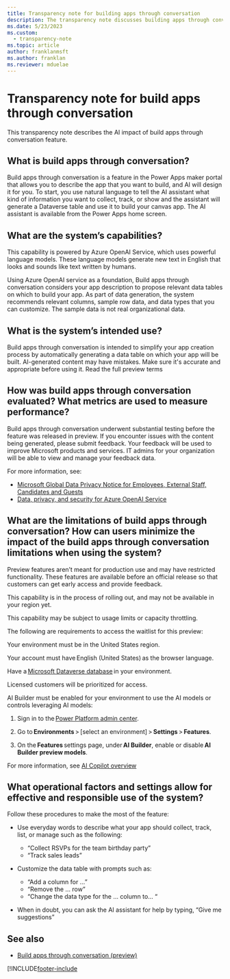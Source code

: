 ```yaml
---
title: Transparency note for building apps through conversation
description: The transparency note discusses building apps through conversation and the key considerations for making use of this technology responsibly.
ms.date: 5/23/2023
ms.custom: 
  - transparency-note
ms.topic: article
author: franklanmsft
ms.author: franklan
ms.reviewer: mduelae
---
```


# Transparency note for build apps through conversation

This transparency note describes the AI impact of build apps through conversation feature.

## What is build apps through conversation? 

Build apps through conversation is a feature in the Power Apps maker portal that allows you to describe the app that you want to build, and AI will design it for you. To start, you use natural language to tell the AI assistant what kind of information you want to collect, track, or show and the assistant will generate a Dataverse table and use it to build your canvas app.  The AI assistant is available from the Power Apps home screen. 
 
## What are the system’s capabilities? 

This capability is powered by Azure OpenAI Service, which uses powerful language models. These language models generate new text in English that looks and sounds like text written by humans.  

Using Azure OpenAI service as a foundation, Build apps through conversation considers your app description to propose relevant data tables on which to build your app. As part of data generation, the system recommends relevant columns, sample row data, and data types that you can customize. The sample data is not real organizational data.  

## What is the system’s intended use? 

Build apps through conversation is intended to simplify your app creation process by automatically generating a data table on which your app will be built. AI-generated content may have mistakes. Make sure it's accurate and appropriate before using it. Read the full preview terms 


## How was build apps through conversation evaluated? What metrics are used to measure performance? 

Build apps through conversation underwent substantial testing before the feature was released in preview.  If you encounter issues with the content being generated, please submit feedback.  Your feedback will be used to improve Microsoft products and services. IT admins for your organization will be able to view and manage your feedback data. 

For more information, see:
- [Microsoft Global Data Privacy Notice for Employees, External Staff, Candidates and Guests](https://go.microsoft.com/fwlink/?linkid=2182930) 
- [Data, privacy, and security for Azure OpenAI Service](/legal/cognitive-services/openai/data-privacy)

## What are the limitations of build apps through conversation? How can users minimize the impact of the build apps through conversation limitations when using the system? 

Preview features aren’t meant for production use and may have restricted functionality. These features are available before an official release so that customers can get early access and provide feedback. 

This capability is in the process of rolling out, and may not be available in your region yet. 

This capability may be subject to usage limits or capacity throttling. 

The following are requirements to access the waitlist for this preview: 

Your environment must be in the United States region. 

Your account must have English (United States) as the browser language. 

Have a [Microsoft Dataverse database](/power-platform/admin/create-database) in your environment. 

Licensed customers will be prioritized for access. 

AI Builder must be enabled for your environment to use the AI models or controls leveraging AI models: 

1. Sign in to the [Power Platform admin center](https://admin.powerplatform.microsoft.com/).

2. Go to **Environments** > [select an environment] > **Settings** > **Features**. 

3. On the **Features** settings page, under **AI Builder**, enable or disable **AI Builder preview models**. 

For more information, see [AI Copilot overview](../canvas-apps/ai-overview.md) 

## What operational factors and settings allow for effective and responsible use of the system? 

Follow these procedures to make the most of the feature: 

- Use everyday words to describe what your app should collect, track, list, or manage such as the following:
  - “Collect RSVPs for the team birthday party” 
  - “Track sales leads” 

- Customize the data table with prompts such as:
   - “Add a column for …” 
   - “Remove the … row” 
   - “Change the data type for the … column to… “ 

- When in doubt, you can ask the AI assistant for help by typing, “Give me suggestions”

## See also 
- [Build apps through conversation (preview)](../canvas-apps/ai-conversations-create-app.md)

 
[!INCLUDE[footer-include](../../includes/footer-banner.md)

